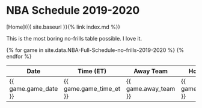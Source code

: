 # NBA Schedule 2019-2020
[Home]({{ site.baseurl }}{% link index.md %})

This is the most boring no-frills table possible. I love it.

<table>
  <thead>
    <tr>
      <th class="game_date_header">Date</th>
      <th class="game_time_et_header">Time (ET)</th>
      <th class="away_team_header">Away Team</th>
      <th class="home_team_header">Home Team</th>
    </tr>
  </thead>
{% for game in site.data.NBA-Full-Schedule-no-frills-2019-2020 %}
  <tr>
    <td class="game_date">{{ game.game_date }}</td>
    <td class="game_time_et">{{ game.game_time_et }}</td>
    <td class="away_team">{{ game.away_team }}</td>
    <td class="home_team">{{ game.home_team }}</td>
  </tr>
{% endfor %}
</table>